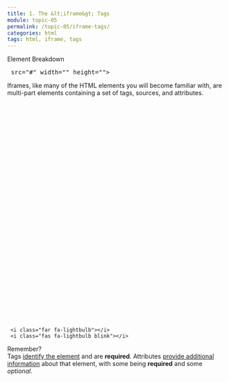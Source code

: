 ```yaml
---
title: 1. The &lt;iframe&gt; Tags
module: topic-05
permalink: /topic-05/iframe-tags/
categories: html
tags: html, iframe, tags
---
```


<div class="divider-heading"></div>


<div id="code-heading">Element Breakdown <i class="fas fa-battery-empty"></i></div>
<pre id="breakdown-block">
<span class="pulsate"><iframe</span> src="#" width="" height=""><span class="pulsate"></iframe></span>
</pre>


Iframes, like many of the HTML elements you will become familiar with, are multi-part elements containing a set of tags, sources, and attributes.


<div class="container-row">
  <div class="lightbulb">
     <svg viewBox='0 0 64 64'>
       <g>
         <line x1='32' y1='16' x2='32' y2='0' />
         <line x1='41.40' y1='19.05' x2='50.80' y2='6.11' />
         <line x1='47.21' y1='27.05' x2='62.43' y2='22.11' />
         <line x1='47.21' y1='36.94' x2='62.43' y2='41.88' />
         <line x1='16.78' y1='36.94' x2='1.56' y2='41.88' />
         <line x1='16.78' y1='27.05' x2='1.56' y2='22.11' />
         <line x1='22.59' y1='19.05' x2='13.19' y2='6.11' />
       </g>
     </svg>

     <i class="far fa-lightbulb"></i>
     <i class="fas fa-lightbulb blink"></i>
  </div>
  <p><span class="remember-text">Remember?</span><br/>
  Tags <a href="../../topic-04/html-review" target="_blank">identify the element</a> and are <b>required</b>. Attributes <a href="../../topic-04/attributes" target="_blank">provide additional information</a> about that element, with some being <b>required</b> and some <i>optional</i>.</p>
</div>
